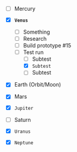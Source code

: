 


- [ ] Mercury
- [x] **`Venus`**
  - [ ] Something
  - [ ] Research 
  - [ ] Build prototype #15
  - [ ] Test run 
    - [ ] Subtest
    - [x] `Subtest`
    - [ ] Subtest
- [x] Earth (Orbit/Moon)
- [x] Mars
- [x] `Jupiter`
- [ ]  Saturn
- [x] `Uranus`
- [x] `Neptune`


